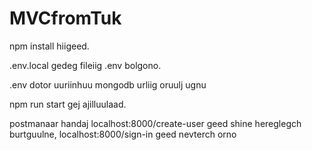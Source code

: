 # MVCfromTuk

npm install hiigeed.

.env.local gedeg fileiig .env bolgono.

.env dotor uuriinhuu mongodb urliig oruulj ugnu

npm run start gej ajilluulaad.

postmanaar handaj localhost:8000/create-user geed shine hereglegch burtguulne, localhost:8000/sign-in geed nevterch orno


